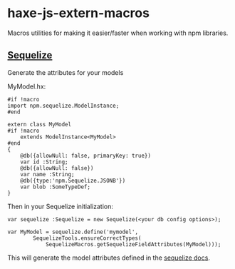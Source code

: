 # haxe-js-extern-macros

Macros utilities for making it easier/faster when working with npm libraries.

## [Sequelize](http://docs.sequelizejs.com/)

Generate the attributes for your models

MyModel.hx:

	#if !macro
	import npm.sequelize.ModelInstance;
	#end

	extern class MyModel
	#if !macro
		extends ModelInstance<MyModel>
	#end
	{
		@db({allowNull: false, primaryKey: true})
		var id :String;
		@db({allowNull: false})
		var name :String;
		@db({type:'npm.Sequelize.JSONB'})
		var blob :SomeTypeDef;
	}


Then in your Sequelize initialization:

	var sequelize :Sequelize = new Sequelize(<your db config options>);

	var MyModel = sequelize.define('mymodel',
			SequelizeTools.ensureCorrectTypes(
				SequelizeMacros.getSequelizeFieldAttributes(MyModel)));

This will generate the model attributes defined in the [sequelize docs](http://docs.sequelizejs.com/manual/tutorial/models-definition.html).

